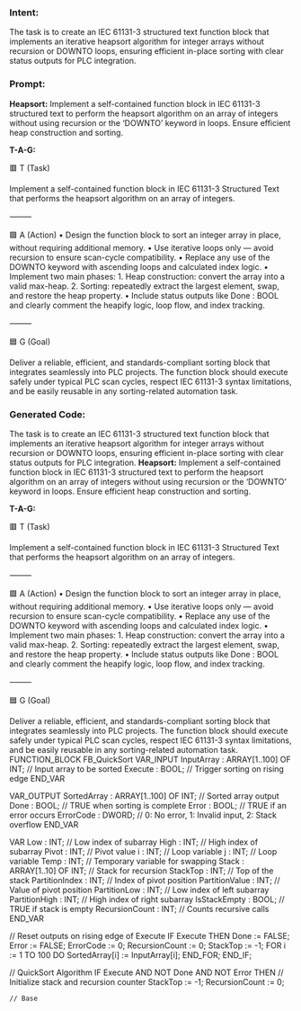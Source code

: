 ### Intent:
The task is to create an IEC 61131-3 structured text function block that implements an iterative heapsort algorithm for integer arrays without recursion or DOWNTO loops, ensuring efficient in-place sorting with clear status outputs for PLC integration.

### Prompt:
**Heapsort:**
Implement a self-contained function block in IEC 61131-3 structured text to perform the heapsort algorithm on an array of integers without using recursion or the ‘DOWNTO’ keyword in loops. Ensure efficient heap construction and sorting.

**T-A-G:**

🟥 T (Task)

Implement a self-contained function block in IEC 61131-3 Structured Text that performs the heapsort algorithm on an array of integers.

⸻

🟩 A (Action)
	•	Design the function block to sort an integer array in place, without requiring additional memory.
	•	Use iterative loops only — avoid recursion to ensure scan-cycle compatibility.
	•	Replace any use of the DOWNTO keyword with ascending loops and calculated index logic.
	•	Implement two main phases:
	1.	Heap construction: convert the array into a valid max-heap.
	2.	Sorting: repeatedly extract the largest element, swap, and restore the heap property.
	•	Include status outputs like Done : BOOL and clearly comment the heapify logic, loop flow, and index tracking.

⸻

🟦 G (Goal)

Deliver a reliable, efficient, and standards-compliant sorting block that integrates seamlessly into PLC projects. The function block should execute safely under typical PLC scan cycles, respect IEC 61131-3 syntax limitations, and be easily reusable in any sorting-related automation task.

### Generated Code:
The task is to create an IEC 61131-3 structured text function block that implements an iterative heapsort algorithm for integer arrays without recursion or DOWNTO loops, ensuring efficient in-place sorting with clear status outputs for PLC integration.
**Heapsort:**
Implement a self-contained function block in IEC 61131-3 structured text to perform the heapsort algorithm on an array of integers without using recursion or the ‘DOWNTO’ keyword in loops. Ensure efficient heap construction and sorting.

**T-A-G:**

🟥 T (Task)

Implement a self-contained function block in IEC 61131-3 Structured Text that performs the heapsort algorithm on an array of integers.

⸻

🟩 A (Action)
	•	Design the function block to sort an integer array in place, without requiring additional memory.
	•	Use iterative loops only — avoid recursion to ensure scan-cycle compatibility.
	•	Replace any use of the DOWNTO keyword with ascending loops and calculated index logic.
	•	Implement two main phases:
	1.	Heap construction: convert the array into a valid max-heap.
	2.	Sorting: repeatedly extract the largest element, swap, and restore the heap property.
	•	Include status outputs like Done : BOOL and clearly comment the heapify logic, loop flow, and index tracking.

⸻

🟦 G (Goal)

Deliver a reliable, efficient, and standards-compliant sorting block that integrates seamlessly into PLC projects. The function block should execute safely under typical PLC scan cycles, respect IEC 61131-3 syntax limitations, and be easily reusable in any sorting-related automation task.
FUNCTION_BLOCK FB_QuickSort
VAR_INPUT
    InputArray : ARRAY[1..100] OF INT; // Input array to be sorted
    Execute : BOOL;                    // Trigger sorting on rising edge
END_VAR

VAR_OUTPUT
    SortedArray : ARRAY[1..100] OF INT; // Sorted array output
    Done : BOOL;                       // TRUE when sorting is complete
    Error : BOOL;                      // TRUE if an error occurs
    ErrorCode : DWORD;                 // 0: No error, 1: Invalid input, 2: Stack overflow
END_VAR

VAR
    Low : INT;                         // Low index of subarray
    High : INT;                        // High index of subarray
    Pivot : INT;                       // Pivot value
    i : INT;                           // Loop variable
    j : INT;                           // Loop variable
    Temp : INT;                        // Temporary variable for swapping
    Stack : ARRAY[1..10] OF INT;       // Stack for recursion
    StackTop : INT;                    // Top of the stack
    PartitionIndex : INT;              // Index of pivot position
    PartitionValue : INT;              // Value of pivot position
    PartitionLow : INT;                // Low index of left subarray
    PartitionHigh : INT;               // High index of right subarray
    IsStackEmpty : BOOL;               // TRUE if stack is empty
    RecursionCount : INT;              // Counts recursive calls
END_VAR

// Reset outputs on rising edge of Execute
IF Execute THEN
    Done := FALSE;
    Error := FALSE;
    ErrorCode := 0;
    RecursionCount := 0;
    StackTop := -1;
    FOR i := 1 TO 100 DO
        SortedArray[i] := InputArray[i];
    END_FOR;
END_IF;

// QuickSort Algorithm
IF Execute AND NOT Done AND NOT Error THEN
    // Initialize stack and recursion counter
    StackTop := -1;
    RecursionCount := 0;

    // Base

